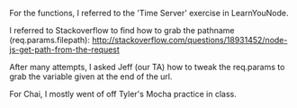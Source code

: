 For the functions, I referred to the 'Time Server' exercise in LearnYouNode.

I referred to Stackoverflow to find how to grab the pathname (req.params.filepath): http://stackoverflow.com/questions/18931452/node-js-get-path-from-the-request

After many attempts, I asked Jeff (our TA) how to tweak the req.params to grab the variable given at the end of the url.

For Chai, I mostly went of off Tyler's Mocha practice in class.

